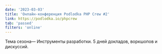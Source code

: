 ```yaml
---
date: '2023-03-03'
title: 'Онлайн-конференция Podlodka PHP Crew #2'
link: https://podlodka.io/phpcrew
tab: 'passed'
filters: 'online'
---
```


Тема сезона— Инструменты разработки. 5 дней докладов, воркшопов и дискуссий.
